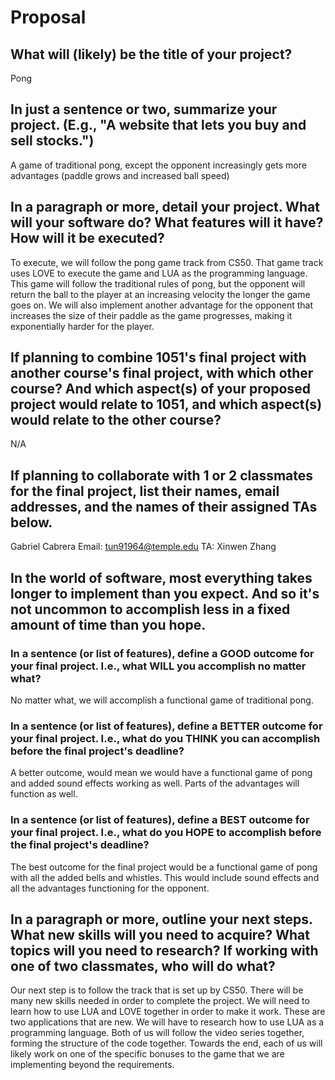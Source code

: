 # Proposal

## What will (likely) be the title of your project?

Pong

## In just a sentence or two, summarize your project. (E.g., "A website that lets you buy and sell stocks.")
A game of traditional pong, except the opponent increasingly gets more advantages (paddle grows and increased ball speed)

## In a paragraph or more, detail your project. What will your software do? What features will it have? How will it be executed?

To execute, we will follow the pong game track from CS50. That game track uses LOVE to execute the game and LUA as the programming language. This game will follow the traditional rules of pong, but the opponent will return the ball to the player at an increasing velocity the longer the game goes on. We will also implement another advantage for the opponent that increases the size of their paddle as the game progresses, making it exponentially harder for the player.

## If planning to combine 1051's final project with another course's final project, with which other course? And which aspect(s) of your proposed project would relate to 1051, and which aspect(s) would relate to the other course?

N/A

## If planning to collaborate with 1 or 2 classmates for the final project, list their names, email addresses, and the names of their assigned TAs below.

Gabriel Cabrera
Email: tun91964@temple.edu 
TA: Xinwen Zhang 

## In the world of software, most everything takes longer to implement than you expect. And so it's not uncommon to accomplish less in a fixed amount of time than you hope.

### In a sentence (or list of features), define a GOOD outcome for your final project. I.e., what WILL you accomplish no matter what?

No matter what, we will accomplish a functional game of traditional pong. 

### In a sentence (or list of features), define a BETTER outcome for your final project. I.e., what do you THINK you can accomplish before the final project's deadline?

A better outcome, would mean we would have a functional game of pong and added sound effects working as well. Parts of the advantages will function as well. 

### In a sentence (or list of features), define a BEST outcome for your final project. I.e., what do you HOPE to accomplish before the final project's deadline?

The best outcome for the final project would be a functional game of pong with all the added bells and whistles. This would include sound effects and all the advantages functioning for the opponent. 

## In a paragraph or more, outline your next steps. What new skills will you need to acquire? What topics will you need to research? If working with one of two classmates, who will do what?
Our next step is to follow the track that is set up by CS50. There will be many new skills needed in order to complete the project. We will need to learn how to use LUA and LOVE together in order to make it work. These are two applications that are new. We will have to research how to use LUA as a programming language. Both of us will follow the video series together, forming the structure of the code together. Towards the end, each of us will likely work on one of the specific bonuses to the game that we are implementing beyond the requirements. 
